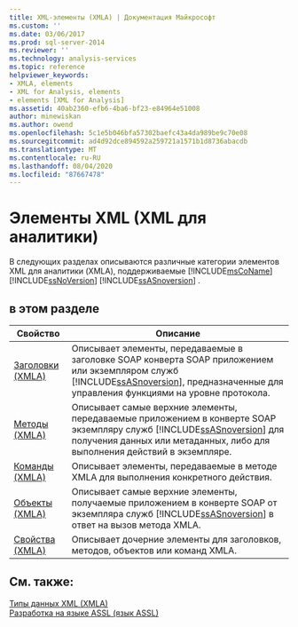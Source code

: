```yaml
---
title: XML-элементы (XMLA) | Документация Майкрософт
ms.custom: ''
ms.date: 03/06/2017
ms.prod: sql-server-2014
ms.reviewer: ''
ms.technology: analysis-services
ms.topic: reference
helpviewer_keywords:
- XMLA, elements
- XML for Analysis, elements
- elements [XML for Analysis]
ms.assetid: 40ab2360-efb6-4ba6-bf23-e84964e51008
author: minewiskan
ms.author: owend
ms.openlocfilehash: 5c1e5b046bfa57302baefc43a4da989be9c70e08
ms.sourcegitcommit: ad4d92dce894592a259721a1571b1d8736abacdb
ms.translationtype: MT
ms.contentlocale: ru-RU
ms.lasthandoff: 08/04/2020
ms.locfileid: "87667478"
---
```

# <a name="xml-elements-xmla"></a>Элементы XML (XML для аналитики)
  В следующих разделах описываются различные категории элементов XML для аналитики (XMLA), поддерживаемые [!INCLUDE[msCoName](../../includes/msconame-md.md)] [!INCLUDE[ssNoVersion](../../includes/ssnoversion-md.md)] [!INCLUDE[ssASnoversion](../../includes/ssasnoversion-md.md)] .  
  
## <a name="in-this-section"></a>в этом разделе  
  
|Свойство|Описание|  
|--------------|-----------------|  
|[Заголовки &#40;XMLA&#41;](https://docs.microsoft.com/bi-reference/xmla/xml-elements-headers/xml-elements-headers)|Описывает элементы, передаваемые в заголовке SOAP конверта SOAP приложением или экземпляром служб [!INCLUDE[ssASnoversion](../../includes/ssasnoversion-md.md)], предназначенные для управления функциями на уровне протокола.|  
|[Методы &#40;XMLA&#41;](https://docs.microsoft.com/bi-reference/xmla/xml-elements-methods)|Описывает самые верхние элементы, передаваемые приложением в конверте SOAP экземпляру служб [!INCLUDE[ssASnoversion](../../includes/ssasnoversion-md.md)] для получения данных или метаданных, либо для выполнения действий в экземпляре.|  
|[Команды &#40;XMLA&#41;](https://docs.microsoft.com/bi-reference/xmla/xml-elements-commands/xml-elements-commands)|Описывает элементы, передаваемые в методе XMLA для выполнения конкретного действия.|  
|[Объекты &#40;XMLA&#41;](https://docs.microsoft.com/bi-reference/xmla/xml-elements-objects)|Описывает самые верхние элементы, получаемые приложением в конверте SOAP от экземпляра служб [!INCLUDE[ssASnoversion](../../includes/ssasnoversion-md.md)] в ответ на вызов метода XMLA.|  
|[Свойства &#40;XMLA&#41;](https://docs.microsoft.com/bi-reference/xmla/xml-elements-properties/xml-elements-properties)|Описывает дочерние элементы для заголовков, методов, объектов или команд XMLA.|  
  
## <a name="see-also"></a>См. также:  
 [Типы данных XML &#40;XMLA&#41;](https://docs.microsoft.com/bi-reference/xmla/xml-data-types/xml-data-types-xmla)   
 [Разработка на языке ASSL (язык ASSL)](../multidimensional-models/scripting-language-assl/developing-with-analysis-services-scripting-language-assl.md)  
  
  
